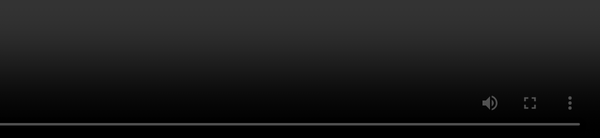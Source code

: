 ```yaml
---
transition: fade
layout: two-cols
---
```


# [`fetch` <span class="inline-subtitle">before ...</span>][fetch-demo-0]

::left::

<style>
    .slidev-code-wrapper {
        max-height: 440px;
        overflow: auto;
    }
</style>

```gjs
import Component from '@glimmer/component';
import { cached } from '@glimmer/tracking';
import { TrackedObject } from 'tracked-built-ins';

export default class RemoteData extends Component {
  <template>{{yield this.request}}</template>

  #state = new TrackedObject({ isLoading: true });

  @cached
  get request() {
    let { url } = this.args;

    (async () => {
      this.#controller?.abort();
      await Promise.resolve();

      this.#controller = new AbortController();

      fetch(url, { signal: controller.signal })
        .then((response) => {
          this.#state.status = response.status;
          return response.json();
        })
        .then((data) => this.#state.value = data)
        .catch((error) => {
          this.#state.error = error
        })
        .finally(() => {
          this.#state.isLoading = false;
        });
  })();

   return this.#state;
  }
    
  willDestroy() {
    this.#controller?.abort();
  }
}
```

::right::

```gjs
import RemoteData from './remote-data';

<template>
    <RemoteData @url="..." as |request|>
        {{#if request.isLoading}}
          ... loading ...
        {{/if}}

        {{#if request.value}}
          Result: 
            {{JSON.stringify request.value.name}}
        {{/if}}
    </RemoteData>
</template>
```

[fetch-demo-0]: https://limber.glimdown.com/edit?c=MQAgSgpgtg9gLhAIgQzskcAWEQwDYAmIA7sgJ4BQFABrQOYBWAziHgJYBuEFbUADjABOcEAGEY-GADsIUkQDNBEkAHIAAnXZQoEQQHoAxhIEy5KgNw9JwkAG8QB5AexEAviEXL1m3jv1xBJwBrNik6CxArARt7ABVAgyCIAgB5ACMGCAMRd08oVQDg5IBaNIBXNjw4YtCmCyoIAA9okQIIeWQyqoc8ZCYWSFgEFDQQJoQpAhZxSVMRWwoQJZAAHgR%2BXoQAPltbMjYIQgxMNiYAOkEIAEcyiCY4V1cVvXW%2BTYgtqmWQYCM5JTweF0lm%2BwHuqBwAF4QDJiCB4kVUhksnAABT2U4AGRgyAIoToAC4MIJbiBXABKSyLZZqRzOZLUpZ0CAiS43O5o8l2RnfBzSJj4CBnPAwOiolRs273FSUnnfIHzEBlQR4MkgaFYU5nZCCOhMKm85aovpkKQGECormQrbcw2GzXnX7SAL4IGCAD82rSQk5ILt32QpDYIgACkooKchZcBXguJaDf7lg6zk7-q7dOqYRA4QBBb3CcRpwG6eOLOV2%2BQs5yo5V4AA0dhATDYdCkyDwROTqZdxcEZ2brfbZPJ5f9ZywslRqOjJiYECtNoWibtXfBCH7aDgZRY0Jn-KFa%2B3fuX30uW8EUhAe6kc7OzGkpZPywpo7t4%2BwUinBFQyAXxy1YKbkKHDtqS0LfmgI5PksZyOHA1aoroSiCH%2Bq5AWcSFCJmmEoa%2BhpnPIoTtngZBTn%2BS7QUsaEQmcWI4niYSZh0eBzseJ4Umx3wUqWr5nsql7UQgbGuDyPLEJUeCIBySikVyFH2icjp-D2bqesg%2Ba%2BjyIkiRQazQG8EKfN8KyDPASA-iAai1pCABEmBwHAfBMASeh6EwpB8GwZxtBwejIJ5eh8BAMBvBAegAKwAIw2SAfQgAAPpKHLxUZdq7MAbDyFe1xSnAtFMNiuL4o8eEgGc5WsPR%2BJleVr67HomUleW6WZdl7L3GcIF4LcJXLiGugClIRK7AAUgAyikAByG6CPimVkG1uWdaBQptjovVpbYDXyBtSzPKZww-p8zyvO8nw0LQFBAA&format=glimdown

<!-- 

Here, same as before, we have a long file

!! scroll, skim it

this is quite a bit of code -- let's see what all it does

We're trying to handle loading state, error state, reactivity,
and we want to have stable reference to this state, so at-cached is needed,
we also need to handle cleanup, the combination of AbortController + willDestroy provides that...
but also _reactive_ cleanup as the URL argument changes.

-->



---
transition: fade
layout: two-cols
---

# `fetch` <span class="inline-subtitle">after ...</span>

::left::

```gjs
export const RemoteData = resourceFactory((url) => {
  let state = 
    new TrackedObject({ isLoading: true });
  let controller = new AbortController();
  
  return resource(({ on }) => {
    on.cleanup(() => controller.abort());

    fetch(url, { signal: controller.signal })
      .then((response) => {
        state.status = response.status;
        return response.json();
      })
      .then((data) => state.value = data)
      .catch((error) => state.error = error)
      .finally(() => {
        state.isLoading = false;
      });

    return state;
  });
})
```

::right::

```gjs
import { RemoteData } from './remote-data';

<template>
  {{#let (RemoteData @url) as |request|}}
    {{#if request.isLoading}}
      ... loading ...
    {{/if}}

    {{#if request.value}}
      Result: {{JSON.stringify request.value}}
    {{/if}}
  {{/let}}
</template>
```


---
transition: fade
---

<div class="slide-category">

`fetch`

</div> 

# [`RemoteData`][fetch-demo-1]

<style>
    .fetch-video {
        position: fixed;
        top: 0;
        right: 0;
        bottom: 0;
        height: 100%;
    }
</style>

<video 
  controls loop 
  autoplay
  class="fetch-video"
  src="/pages/main/examples/recordings/remote-data.webm"></video>


[fetch-demo-1]: https://limber.glimdown.com/edit?c=MQAgSgpgtg9gLhAIgQzsgUOgBjg5gKwGcQAbASwDcJ0B6GkAIQCcyIAzEMqABxOggB2aOGRgCQMDrXoALOHG6EAXHVxk4MgK4AjAHQBjGFBoA5TSRIA1GAA8ACjG7myNaNohMAtEwiEYmpn1fGm0SGG0aKGQyAVcody8fPwCgwhpCQJpNERIaH1gETwATVGRdOEJ0Lm4YJjgQAGEjGoFBerYmIxAAcgABXHIoKA8aQx4xNu6AbirxupAAbxA4JmR9AGsIIpAAXxAOrr6BrmGmGhW19Zjcadma%2BaWxXf3OqB7etxHYIrI2ViZbtVavUlgAVVYbLYAeW0%2BAg%2BnqewOb26F0hRU82k0ZBIcE8MUIgLmIJASX8gQgADE1nBagBPAA0pN85KCz2RPU%2BiRZKV8t0whgEhHqARIlNqIAAvCAABRkIoASilAD4QFg5AplHRCAB3ZDcMi6IoQCg0fUubgQRx8GgAEgW8p2WBm6EFwvA0HgSFKUuZyQp1IR9JlMtFSslqoW6BApAg9WFqAgvtaOpA4Mu0Nh8LgMqWZEIABkYMgfgJcEplkxNBAmRRkCRqxWBOYSLsFTMY3x6oKVjALB5kxBUwBBbTAppCTr9pgy9vRkDznxwALiMm8kOPcQ7cOR%2BcxsQGPjIZvcEM7kA9qd8Ji6ZBjuqzucxmN7-Zx-QyUNMEhMpaEMi4AI9YVpefbXro-6AfWbavjG5QyIIIZJC0hAQOeUbPphIAJggEHCJoxDSshYioXhqAER2WExkuK5%2BihEC6EQYizpRmHbrBIDwYhMolGg544QxdYNkm0q8cgCocQYqAfiGHidEw-HCAxckStKKkKZJfxARYdJniqiwcTGAm6PmRYltcvpsPWqGsc%2B24uq%2BNFMOIAmUfZ6DuegAA8CA8CQibKvOCwLMAXaypABTemgsqiuKTAgAArAAjAqSrIMQAA%2BPgAI7VsKGU7Dsr7BcAvzMrlvhwCZhbFqWuCFZJui6KQtUWcFvSOnsTW6MVCwQCQqGcBwOV5VVQnVg1VHBSNlW6ONDFAcMk3PsFNC-Mtq1dg1XnnNAvABdgODoEAA&format=glimdown

<!-- 
I found out that the QR-code generating component that I'm using throws an error when URLs get too long.
Kinda silly.

But here's a demo!

The source code for this presentation has the direct link to this demo.

There is a bit of extra code in here to 
allow it to be more interactive and demonstrate the reactivity of the Resource.
I'm mostly showing it to try to prove this isn't smoke and mirrors.


-->

---
transition: fade
---

<div class="slide-category">

`fetch`

</div> 

```gjs {all|7-9}
import { resource } from 'ember-resources';
import { RemoteData } from 'ember-resources/util/remote-data';

const urlFor = (specifier) => `https://swapi.dev/api/${specifier}`;

const LoadData = resource(({ use }) => {
  const people = use(RemoteData(urlFor('people')));
  const planets = use(RemoteData(urlFor('planets')));
  const starships = use(RemoteData(urlFor('starships')));

  return { 
    get people() { return people.current; }, 
    get planets() { return planets.current; },
    get starships() { return starships.current; } 
  };
});

<template>
  {{#let (LoadData) as |requests|}}
    {{#each-in requests as |label request|}}
      {{label}}: 
      {{#if request.isLoading}} ... loading ... {{/if}}
      {{#if request.value}} {{request.value.results.length}} {{/if}}
      <br>
    {{/each-in}}
  {{/let}}
</template>
```

<div class="corner-br">
<QRCode style="margin-bottom: 30px" size="340" value="https://limber.glimdown.com/edit?c=MQAgSgpgtg9gLhAIgQzsgNCAxjKAHGAZwgBMAoMgA2oHMArQkAGwEsA3CMl-GAJzhABvELwiEYAV15YIIAL4gAZr1wgA5NABGEXgFpR4qTMJqA3Fx78h4aPCSpk8pSqjqtO-WMnSxAeglwLEy%2BorAIuiQOZhQ4AHaEAlJMAGJ8IAC8IAAUhHgQWCyKLDoAlBkAfCCUABZwcHiEAFy%2BvoQA7sh4LAB0JBBsvp0svgAkgrn5hcW8cpTmZHEJIAAyMMgkKGgZIl5GEFlZwhLE8mXplYJkINgw8QJ5MHhMspnH%2B5Bh9mhZSam8WWoHk8IGoSmDzNdFvcmMhYhA4IxXsQsh87JtkD9eCk%2BACnrD4SYwSUITc7iAEsheIRqiwGts3ijbAh0Zjsf81BSqTSGqDwRRrqI4FJYtYrtcQDR4SAgc8smVhILhdKII9nt0sFJRLE4KZ5JgxddJdD8Qi5dZFbwRXi4Qj1ZqINrdXJ0AaJVLOdTaYQzQr4UqPdzCHbeFqdU4xXJzHJiRQADwIfAwhDlMWCQTAZ4CLKrdbosrIRgAH1EAEcJGIEYW5HJXWngBBkFhqroWCLS%2BWEowCyBCzDtEwdmWK1Wa%2BLxWm%2BxAmNXGiB%2BWOhOnCoOO3BuixCDmSK2aNWQN0D8w1tvYjR94e075CtXXdc68v2xXumxkExy3u04%2BEs-X%2BXugYJCYW1nlPOBqg-QQr0UG8FxAWNNF4FMx0vBsmxbWIYMXXxMxvWNfATPFkyoagyCAA&format=glimdown"></QrCode>
</div>

<!-- 

What's super cool about using Resources to manage data fetching, is that you can 
then compose them...

...and you still get individual reactivity per resource.


!! click

Here, we configure RemoteData on 3 different endpoints

note here that this uses an example util from ember-resources.
fear not! ember-resources is a v2 addon, so if you don't import it, you don't pay for the bytes.

-->

---
transition: fade
---

<div class="slide-category">

`fetch`

</div> 

<style>
    .fetch-video {
        position: fixed;
        top: 0;
        right: 0;
        bottom: 0;
        height: 100%;
    }
</style>

<video 
  controls loop 
  autoplay
  class="fetch-video"
  src="/pages/main/examples/recordings/composable-fetch.webm"></video>


<!-- 

When rendered it looks like this,

on the right,

you can see that each request, for people, planets, and starships,
takes its own amount of time to load.

This can be as fine-grained, or as combined as you need.

Like, some UX patterns may want fewer loading indicators than what you see here.



-->
